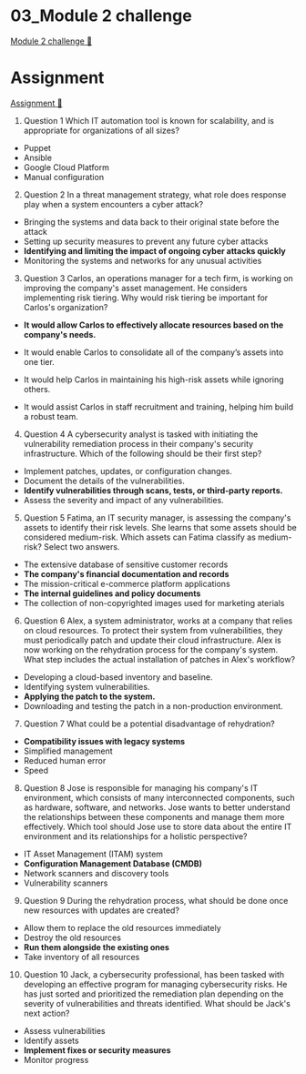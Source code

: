 # 03_Module 2 challenge

[Module 2 challenge 🔗](https://www.coursera.org/learn/cloud-security-risks-identify-and-protect-against-threats/assignment-submission/jT4qG/module-2-challenge)

# Assignment

[Assignment 🔗](https://www.coursera.org/learn/cloud-security-risks-identify-and-protect-against-threats/assignment-submission/jT4qG/module-2-challenge/attempt)

1.  Question 1
    Which IT automation tool is known for scalability, and is appropriate for organizations of all sizes?

- Puppet
- Ansible
- Google Cloud Platform
- Manual configuration

2. Question 2
   In a threat management strategy, what role does response play when a system encounters a cyber attack?

- Bringing the systems and data back to their original state before the attack
- Setting up security measures to prevent any future cyber attacks
- **Identifying and limiting the impact of ongoing cyber attacks quickly**
- Monitoring the systems and networks for any unusual activities

3. Question 3
   Carlos, an operations manager for a tech firm, is working on improving the company's asset management. He considers implementing risk tiering. Why would risk tiering be important for Carlos's organization?

- **It would allow Carlos to effectively allocate resources based on the company's needs.**

- It would enable Carlos to consolidate all of the company’s assets into one tier.

- It would help Carlos in maintaining his high-risk assets while ignoring others.

- It would assist Carlos in staff recruitment and training, helping him build a robust team.

4. Question 4
   A cybersecurity analyst is tasked with initiating the vulnerability remediation process in their company's security infrastructure. Which of the following should be their first step?

- Implement patches, updates, or configuration changes.
- Document the details of the vulnerabilities.
- **Identify vulnerabilities through scans, tests, or third-party reports.**
- Assess the severity and impact of any vulnerabilities.

5. Question 5
   Fatima, an IT security manager, is assessing the company's assets to identify their risk levels. She learns that some assets should be considered medium-risk. Which assets can Fatima classify as medium-risk? Select two answers.

- The extensive database of sensitive customer records
- **The company's financial documentation and records**
- The mission-critical e-commerce platform applications
- **The internal guidelines and policy documents**
- The collection of non-copyrighted images used for marketing aterials

6. Question 6
   Alex, a system administrator, works at a company that relies on cloud resources. To protect their system from vulnerabilities, they must periodically patch and update their cloud infrastructure. Alex is now working on the rehydration process for the company's system. What step includes the actual installation of patches in Alex's workflow?

- Developing a cloud-based inventory and baseline.
- Identifying system vulnerabilities.
- **Applying the patch to the system.**
- Downloading and testing the patch in a non-production environment.

7. Question 7
   What could be a potential disadvantage of rehydration?

- **Compatibility issues with legacy systems**
- Simplified management
- Reduced human error
- Speed

8. Question 8
   Jose is responsible for managing his company's IT environment, which consists of many interconnected components, such as hardware, software, and networks. Jose wants to better understand the relationships between these components and manage them more effectively. Which tool should Jose use to store data about the entire IT environment and its relationships for a holistic perspective?

- IT Asset Management (ITAM) system
- **Configuration Management Database (CMDB)**
- Network scanners and discovery tools
- Vulnerability scanners

9. Question 9
   During the rehydration process, what should be done once new resources with updates are created?

- Allow them to replace the old resources immediately
- Destroy the old resources
- **Run them alongside the existing ones**
- Take inventory of all resources

10. Question 10
    Jack, a cybersecurity professional, has been tasked with developing an effective program for managing cybersecurity risks. He has just sorted and prioritized the remediation plan depending on the severity of vulnerabilities and threats identified. What should be Jack's next action?

- Assess vulnerabilities
- Identify assets
- **Implement fixes or security measures**
- Monitor progress

